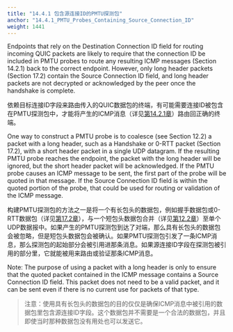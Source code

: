 ```yaml
---
title: "14.4.1 包含源连接ID的PMTU探测包"
anchor: "14.4.1_PMTU_Probes_Containing_Source_Connection_ID"
weight: 1441
---
```


Endpoints that rely on the Destination Connection ID field for routing incoming QUIC packets are likely to require that the connection ID be included in PMTU probes to route any resulting ICMP messages (Section 14.2.1) back to the correct endpoint. However, only long header packets (Section 17.2) contain the Source Connection ID field, and long header packets are not decrypted or acknowledged by the peer once the handshake is complete.

依赖目标连接ID字段来路由传入的QUIC数据包的终端，有可能需要连接ID被包含在PMTU探测包中，才能将产生的ICMP消息（详见[第14.2.1章]()）路由回正确的终端。

One way to construct a PMTU probe is to coalesce (see Section 12.2) a packet with a long header, such as a Handshake or 0-RTT packet (Section 17.2), with a short header packet in a single UDP datagram. If the resulting PMTU probe reaches the endpoint, the packet with the long header will be ignored, but the short header packet will be acknowledged. If the PMTU probe causes an ICMP message to be sent, the first part of the probe will be quoted in that message. If the Source Connection ID field is within the quoted portion of the probe, that could be used for routing or validation of the ICMP message.

构建PMTU探测包的方法之一是将一个有长包头的数据包，例如握手数据包或0-RTT数据包（详见[第17.2章]()），与一个短包头数据包合并（详见[第12.2章]()）至单个UDP数据报中。如果产生的PMTU探测包到达了对端，那么具有长包头的数据包会被忽略，但是短包头数据包会被确认。如果PMTU探测包引发了一条ICMP消息，那么探测包的起始部分会被引用进那条消息。如果源连接ID字段在探测包被引用的部分里，它就能被用来路由或验证那条ICMP消息。

Note: The purpose of using a packet with a long header is only to ensure that the quoted packet contained in the ICMP message contains a Source Connection ID field. This packet does not need to be a valid packet, and it can be sent even if there is no current use for packets of that type.

> 注意：使用具有长包头的数据包的目的仅仅是确保ICMP消息中被引用的数据包里包含源连接ID字段。这个数据包并不需要是一个合法的数据包，并且即使当时那种数据包没有用处也可以发送它。
